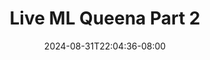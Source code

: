 --- 
title: "Live ML Queena Part 2"
description: "streaming bokeh Live ML Queena Part 2 terbaru full vidio terbaru"
date: 2024-08-31T22:04:36-08:00
file_code: "1t5yvvuaokvo"
draft: false
cover: "i7xhcctj9t3lhkvu.jpg"
tags: ["Live", "Queena", "Part", "bokep-indo", "bokep-viral", "bokep-ig"]
length: 3038
fld_id: "1483065"
foldername: "A prank"
categories: ["A prank"]
views: 0
---